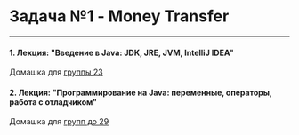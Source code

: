 # Задача №1 - Money Transfer

---

#### 1. Лекция: "Введение в Java: JDK, JRE, JVM, IntelliJ IDEA"
Домашка для [группы 23](https://github.com/netology-code/javaqa-homeworks/blob/master/intro/MERGED.md#%D0%B7%D0%B0%D0%B4%D0%B0%D1%87%D0%B0-1---money-transfer)

#### 2. Лекция: "Программирование на Java: переменные, операторы, работа с отладчиком"
Домашка для [групп до 29](https://github.com/netology-code/javaqa-homeworks/tree/master/programming)